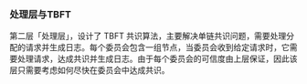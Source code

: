 ### 处理层与TBFT

第二层「处理层」，设计了 TBFT 共识算法，主要解决单链共识问题，需要处理分配的请求并生成日志。每个委员会包含一组节点，当委员会收到给定请求时，它需要处理请求，达成共识并生成日志。由于每个委员会的可信度由上层保证，因此该层只需要考虑如何尽快在委员会中达成共识。

